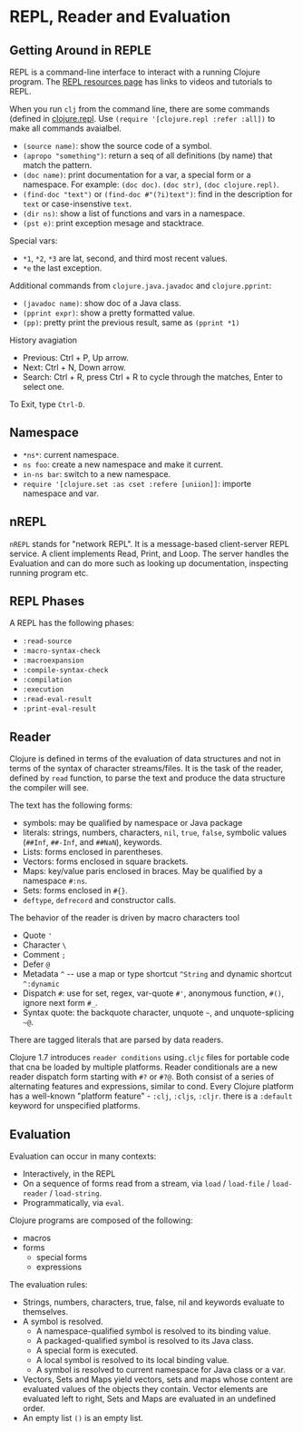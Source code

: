 # REPL, Reader and Evaluation

## Getting Around in REPLE

REPL is a command-line interface to interact with a running Clojure program. The [REPL resources page](https://clojure.org/guides/repl/annex_community_resources) has links to videos and tutorials to REPL.

When you run `clj` from the command line, there are some commands (defined in [clojure.repl](https://clojure.github.io/clojure/clojure.repl-api.html). Use `(require '[clojure.repl :refer :all])` to make all commands avaialbel.

- `(source name)`: show the source code of a symbol.
- `(apropo "something")`: return a seq of all definitions (by name) that match the pattern.
- `(doc name)`: print documentation for a var, a special form or a namespace. For example: `(doc doc)`. `(doc str)`, `(doc clojure.repl)`.
- `(find-doc "text")` or `(find-doc #"(?i)text")`: find in the description for `text` or case-insenstive `text`.
- `(dir ns)`: show a list of functions and vars in a namespace.
- `(pst e)`: print exception mesage and stacktrace.

Special vars:

- `*1`, `*2`, `*3` are lat, second, and third most recent values.
- `*e` the last exception.

Additional commands from `clojure.java.javadoc` and `clojure.pprint`:

- `(javadoc name)`: show doc of a Java class.
- `(pprint expr)`: show a pretty formatted value.
- `(pp)`: pretty print the previous result, same as `(pprint *1)`

History avagiation

- Previous: Ctrl + P, Up arrow.
- Next: Ctrl + N, Down arrow.
- Search: Ctrl + R, press Ctrl + R to cycle through the matches, Enter to select one.

To Exit, type `Ctrl-D`.

## Namespace

- `*ns*`: current namespace.
- `ns foo`: create a new namespace and make it current.
- `in-ns bar`: switch to a new namespace.
- `require '[clojure.set :as cset :refere [uniion]]`: importe namespace and var.

## nREPL

`nREPL` stands for "network REPL". It is a message-based client-server REPL service. A client implements Read, Print, and Loop. The server handles the Evaluation and can do more such as looking up documentation, inspecting running program etc.

## REPL Phases

A REPL has the following phases:

- `:read-source`
- `:macro-syntax-check`
- `:macroexpansion`
- `:compile-syntax-check`
- `:compilation`
- `:execution`
- `:read-eval-result`
- `:print-eval-result`

## Reader

Clojure is defined in terms of the evaluation of data structures and not in terms of the syntax of character streams/files. It is the task of the reader, defined by `read` function, to parse the text and produce the data structure the compiler will see.

The text has the following forms:

- symbols: may be qualified by namespace or Java package
- literals: strings, numbers, characters, `nil`, `true`, `false`, symbolic values (`##Inf`, `##-Inf`, and `##NaN`), keywords.
- Lists: forms enclosed in parentheses.
- Vectors: forms enclosed in square brackets.
- Maps: key/value paris enclosed in braces. May be qualified by a namespace `#:ns`.
- Sets: forms enclosed in `#{}`.
- `deftype`, `defrecord` and constructor calls.

The behavior of the reader is driven by macro characters tool

- Quote `'`
- Character `\`
- Comment `;`
- Defer `@`
- Metadata `^` -- use a map or type shortcut `^String` and dynamic shortcut `^:dynamic`
- Dispatch `#`: use for set, regex, var-quote `#'`, anonymous function, `#()`, ignore next form `#_`.
- Syntax quote: the backquote character, unquote `~`, and unquote-splicing `~@`.

There are tagged literals that are parsed by data readers.

Clojure 1.7 introduces `reader conditions` using`.cljc` files for portable code that cna be loaded by multiple platforms. Reader conditionals are a new reader dispatch form starting with `#?` or `#?@`. Both consist of a series of alternating features and expressions, similar to cond. Every Clojure platform has a well-known "platform feature" - `:clj`, `:cljs`, `:cljr`. there is a `:default` keyword for unspecified platforms.

## Evaluation

Evaluation can occur in many contexts:

- Interactively, in the REPL
- On a sequence of forms read from a stream, via `load` / `load-file` / `load-reader` / `load-string`.
- Programmatically, via `eval`.

Clojure programs are composed of the following:

- macros
- forms
  - special forms
  - expressions

The evaluation rules:

- Strings, numbers, characters, true, false, nil and keywords evaluate to themselves.
- A symbol is resolved.
  - A namespace-qualified symbol is resolved to its binding value.
  - A packaged-qualified symbol is resolved to its Java class.
  - A special form is executed.
  - A local symbol is resolved to its local binding value.
  - A symbol is resolved to current namespace for Java class or a var.
- Vectors, Sets and Maps yield vectors, sets and maps whose content are evaluated values of the objects they contain. Vector elements are evaluated left to right, Sets and Maps are evaluated in an undefined order.
- An empty list `()` is an empty list.

